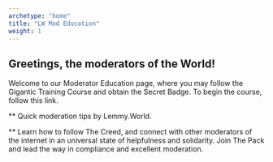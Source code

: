 ```yaml
---
archetype: "home"
title: "LW Mod Education"
weight: 1
---
```


## Greetings, the moderators of the World! 

Welcome to our Moderator Education page, where you may follow the Gigantic Training Course and obtain the Secret Badge. To begin the course, follow this link. 

** Quick moderation tips by Lemmy.World.

** Learn how to follow The Creed, and connect with other moderators of the internet in an universal state of helpfulness and solidarity. Join The Pack and lead the way in compliance and excellent moderation. 


